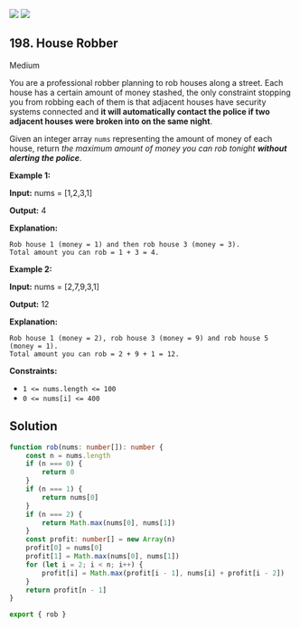 [![](https://img.shields.io/github/stars/javadev/LeetCode-in-All?label=Stars&style=flat-square)](https://github.com/javadev/LeetCode-in-All)
[![](https://img.shields.io/github/forks/javadev/LeetCode-in-All?label=Fork%20me%20on%20GitHub%20&style=flat-square)](https://github.com/javadev/LeetCode-in-All/fork)

## 198\. House Robber

Medium

You are a professional robber planning to rob houses along a street. Each house has a certain amount of money stashed, the only constraint stopping you from robbing each of them is that adjacent houses have security systems connected and **it will automatically contact the police if two adjacent houses were broken into on the same night**.

Given an integer array `nums` representing the amount of money of each house, return _the maximum amount of money you can rob tonight **without alerting the police**_.

**Example 1:**

**Input:** nums = [1,2,3,1]

**Output:** 4

**Explanation:**

    Rob house 1 (money = 1) and then rob house 3 (money = 3).
    Total amount you can rob = 1 + 3 = 4. 

**Example 2:**

**Input:** nums = [2,7,9,3,1]

**Output:** 12

**Explanation:**

    Rob house 1 (money = 2), rob house 3 (money = 9) and rob house 5 (money = 1).
    Total amount you can rob = 2 + 9 + 1 = 12. 

**Constraints:**

*   `1 <= nums.length <= 100`
*   `0 <= nums[i] <= 400`

## Solution

```typescript
function rob(nums: number[]): number {
    const n = nums.length
    if (n === 0) {
        return 0
    }
    if (n === 1) {
        return nums[0]
    }
    if (n === 2) {
        return Math.max(nums[0], nums[1])
    }
    const profit: number[] = new Array(n)
    profit[0] = nums[0]
    profit[1] = Math.max(nums[0], nums[1])
    for (let i = 2; i < n; i++) {
        profit[i] = Math.max(profit[i - 1], nums[i] + profit[i - 2])
    }
    return profit[n - 1]
}

export { rob }
```
